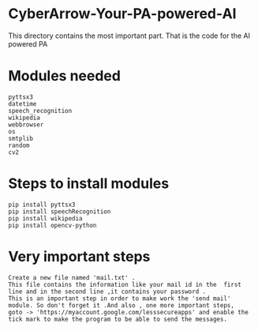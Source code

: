 # CyberArrow-Your-PA-powered-AI  
This directory contains the most important part. That is the code for the AI powered PA
# Modules needed
    pyttsx3 
    datetime
    speech_recognition 
    wikipedia
    webbrowser 
    os
    smtplib
    random 
    cv2
# Steps to install modules

    pip install pyttsx3 
    pip install speechRecognition
    pip install wikipedia
    pip install opencv-python
# Very important steps
    Create a new file named 'mail.txt' . 
    This file contains the information like your mail id in the  first line and in the second line ,it contains your password .
    This is an important step in order to make work the 'send mail' module. So don't forget it .And also , one more important steps, 
    goto -> 'https://myaccount.google.com/lesssecureapps' and enable the tick mark to make the program to be able to send the messages.
 
 
